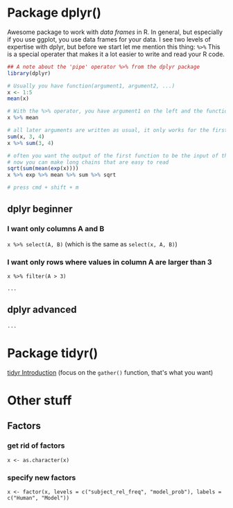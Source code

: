 
# Package dplyr()
Awesome package to work with *data frames* in R.
In general, but especially if you use ggplot, you use data frames for your data.
I see two levels of expertise with dplyr, but before we start let me mention this thing: `%>%`
This is a special operater that makes it a lot easier to write and read your R code.

```r
## A note about the 'pipe' operator %>% from the dplyr package
library(dplyr)

# Usually you have function(argument1, argument2, ...)
x <- 1:5
mean(x)

# With the %>% operator, you have argument1 on the left and the function to the right
x %>% mean

# all later arguments are written as usual, it only works for the first argument
sum(x, 3, 4)
x %>% sum(3, 4)

# often you want the output of the first function to be the input of the next function
# now you can make long chains that are easy to read
sqrt(sum(mean(exp(x))))
x %>% exp %>% mean %>% sum %>% sqrt

# press cmd + shift + m
```

## dplyr beginner

### I want only columns A and B
`x %>% select(A, B)` (which is the same as `select(x, A, B)`)

### I want only rows where values in column A are larger than 3
`x %>% filter(A > 3)`

`...`

## dplyr advanced

`...`


# Package tidyr()
[tidyr Introduction](http://blog.rstudio.org/2014/07/22/introducing-tidyr/) (focus on the `gather()` function, that's what you want)

# Other stuff

## Factors

### get rid of factors
`x <- as.character(x)`

### specify new factors
`x <- factor(x, levels = c("subject_rel_freq", "model_prob"), labels = c("Human", "Model"))`
